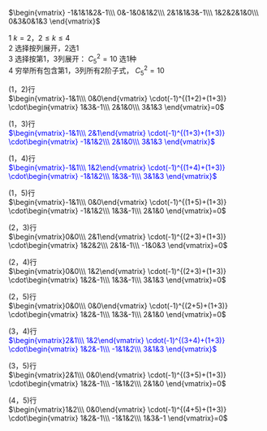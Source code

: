 $\begin{vmatrix}  
-1&1&1&2&-1\\\  
0&-1&0&1&2\\\  
2&1&1&3&-1\\\  
1&2&2&1&0\\\  
0&3&0&1&3  
\end{vmatrix}$  
  
1  $k=2，2\le k\le4$  
2 选择按列展开，2选1  
3 选择按第1，3列展开： $C_5^2=10$ 选1种  
4 穷举所有包含第1，3列所有2阶子式， $C_5^2=10$  
  
(1，2)行  
$\begin{vmatrix}-1&1\\\ 0&0\end{vmatrix}  
\cdot(-1)^{(1+2)+(1+3)}  
\cdot\begin{vmatrix}  
1&3&-1\\\  
2&1&0\\\  
3&1&3  
\end{vmatrix}=0$  
  
(1，3)行<font color=blue>  
$\begin{vmatrix}-1&1\\\ 2&1\end{vmatrix}  
\cdot(-1)^{(1+3)+(1+3)}  
\cdot\begin{vmatrix}  
-1&1&2\\\  
2&1&0\\\  
3&1&3  
\end{vmatrix}$ </font>  
  
(1，4)行<font color=blue>  
$\begin{vmatrix}-1&1\\\ 1&2\end{vmatrix}  
\cdot(-1)^{(1+4)+(1+3)}  
\cdot\begin{vmatrix}  
-1&1&2\\\  
1&3&-1\\\  
3&1&3  
\end{vmatrix}$ </font>  
  
(1，5)行  
$\begin{vmatrix}-1&1\\\ 0&0\end{vmatrix}  
\cdot(-1)^{(1+5)+(1+3)}  
\cdot\begin{vmatrix}  
-1&1&2\\\  
1&3&-1\\\  
2&1&0  
\end{vmatrix}=0$  
  
(2，3)行  
$\begin{vmatrix}0&0\\\ 2&1\end{vmatrix}  
\cdot(-1)^{(2+3)+(1+3)}  
\cdot\begin{vmatrix}  
1&2&2\\\  
2&1&-1\\\  
-1&0&3  
\end{vmatrix}=0$  
  
(2，4)行  
$\begin{vmatrix}0&0\\\ 1&2\end{vmatrix}  
\cdot(-1)^{(2+3)+(1+3)}  
\cdot\begin{vmatrix}  
1&2&-1\\\  
1&3&-1\\\  
3&1&3  
\end{vmatrix}=0$  
  
(2，5)行  
$\begin{vmatrix}0&0\\\ 0&0\end{vmatrix}  
\cdot(-1)^{(2+5)+(1+3)}  
\cdot\begin{vmatrix}  
1&2&-1\\\  
1&3&-1\\\  
2&1&0  
\end{vmatrix}=0$  
  
(3，4)行<font color=blue>  
$\begin{vmatrix}2&1\\\ 1&2\end{vmatrix}  
\cdot(-1)^{(3+4)+(1+3)}  
\cdot\begin{vmatrix}  
1&2&-1\\\  
-1&1&2\\\  
3&1&3  
\end{vmatrix}$ </font>  
  
(3，5)行  
$\begin{vmatrix}2&1\\\ 0&0\end{vmatrix}  
\cdot(-1)^{(3+5)+(1+3)}  
\cdot\begin{vmatrix}  
1&2&-1\\\  
-1&1&2\\\  
2&1&0  
\end{vmatrix}=0$  
  
(4，5)行  
$\begin{vmatrix}1&2\\\ 0&0\end{vmatrix}  
\cdot(-1)^{(4+5)+(1+3)}  
\cdot\begin{vmatrix}  
1&2&-1\\\  
-1&1&2\\\  
1&3&-1  
\end{vmatrix}=0$  
